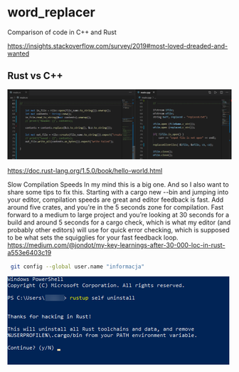 # word_replacer
Comparison of code in C++ and Rust 

https://insights.stackoverflow.com/survey/2019#most-loved-dreaded-and-wanted


## Rust vs C++
<img style="display: inlinie;" src="/70.PNG"> </img>



https://doc.rust-lang.org/1.5.0/book/hello-world.html

Slow Compilation Speeds
In my mind this is a big one. And so I also want to share some tips to fix this.
Starting with a cargo new --bin and jumping into your editor, compilation speeds are great and editor feedback is fast. Add around five crates, and you're in the 5 seconds zone for compilation.
Fast forward to a medium to large project and you’re looking at 30 seconds for a build and around 5 seconds for a cargo check, which is what my editor (and probably other editors) will use for quick error checking, which is supposed to be what sets the squigglies for your fast feedback loop.
https://medium.com/@jondot/my-key-learnings-after-30-000-loc-in-rust-a553e6403c19

```sh
 git config --global user.name "informacja"
 ```

<img style="display: inlinie;" src="/ps.png"> </img>
